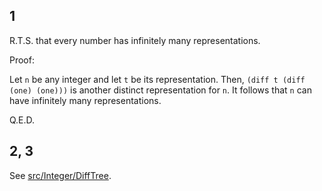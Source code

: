 ## 1

R.T.S. that every number has infinitely many representations.

Proof:

Let `n` be any integer and let `t` be its representation. Then,
`(diff t (diff (one) (one)))` is another distinct representation for `n`. It
follows that `n` can have infinitely many representations.

Q.E.D.

## 2, 3

See [src/Integer/DiffTree](src/Integer/DiffTree.elm).
